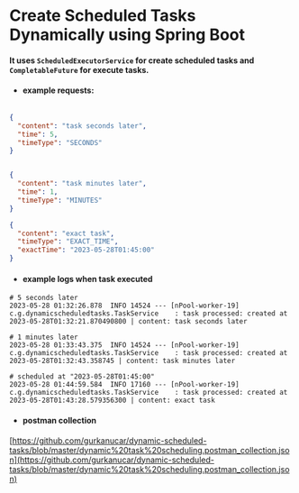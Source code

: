 # Create Scheduled Tasks Dynamically using Spring Boot

#### It uses ```ScheduledExecutorService``` for create scheduled tasks and ```CompletableFuture``` for execute tasks.

- #### example requests:

```json

{
  "content": "task seconds later",
  "time": 5,
  "timeType": "SECONDS"
}


{
  "content": "task minutes later",
  "time": 1,
  "timeType": "MINUTES"
}

{
  "content": "exact task",
  "timeType": "EXACT_TIME",
  "exactTime": "2023-05-28T01:45:00"
}

```

- #### example logs when task executed

```shell
# 5 seconds later
2023-05-28 01:32:26.878  INFO 14524 --- [nPool-worker-19] c.g.dynamicscheduledtasks.TaskService    : task processed: created at 2023-05-28T01:32:21.870490800 | content: task seconds later

# 1 minutes later
2023-05-28 01:33:43.375  INFO 14524 --- [nPool-worker-19] c.g.dynamicscheduledtasks.TaskService    : task processed: created at 2023-05-28T01:32:43.358745 | content: task minutes later

# scheduled at "2023-05-28T01:45:00"
2023-05-28 01:44:59.584  INFO 17160 --- [nPool-worker-19] c.g.dynamicscheduledtasks.TaskService    : task processed: created at 2023-05-28T01:43:28.579356300 | content: exact task
```

- #### postman collection

[https://github.com/gurkanucar/dynamic-scheduled-tasks/blob/master/dynamic%20task%20scheduling.postman_collection.json](https://github.com/gurkanucar/dynamic-scheduled-tasks/blob/master/dynamic%20task%20scheduling.postman_collection.json)